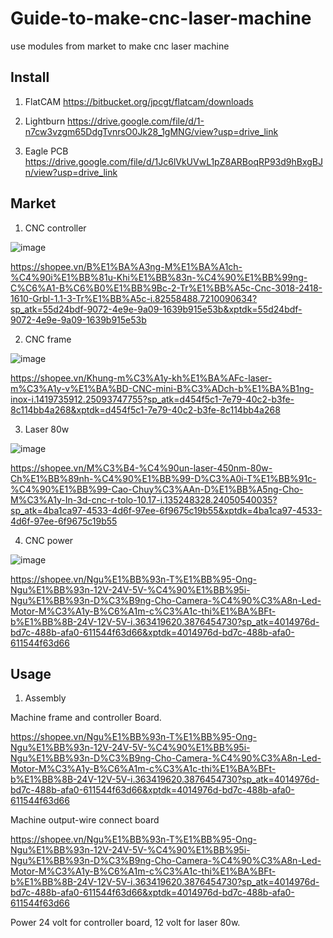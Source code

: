 # Guide-to-make-cnc-laser-machine
use modules from market to make cnc laser machine


## Install

1.  FlatCAM https://bitbucket.org/jpcgt/flatcam/downloads

2.  Lightburn https://drive.google.com/file/d/1-n7cw3vzgm65DdgTvnrsO0Jk28_1gMNG/view?usp=drive_link

3.  Eagle PCB https://drive.google.com/file/d/1Jc6lVkUVwL1pZ8ARBoqRP93d9hBxgBJn/view?usp=drive_link

##  Market

1.  CNC controller

  ![image](https://github.com/user-attachments/assets/fa8e6d39-247c-41bf-aab0-9ddd3fdf7d8e)

https://shopee.vn/B%E1%BA%A3ng-M%E1%BA%A1ch-%C4%90i%E1%BB%81u-Khi%E1%BB%83n-%C4%90%E1%BB%99ng-C%C6%A1-B%C6%B0%E1%BB%9Bc-2-Tr%E1%BB%A5c-Cnc-3018-2418-1610-Grbl-1.1-3-Tr%E1%BB%A5c-i.82558488.7210090634?sp_atk=55d24bdf-9072-4e9e-9a09-1639b915e53b&xptdk=55d24bdf-9072-4e9e-9a09-1639b915e53b

2.  CNC frame

   ![image](https://github.com/user-attachments/assets/06eef02f-ac08-4e48-90f9-b5e28f791a26)

https://shopee.vn/Khung-m%C3%A1y-kh%E1%BA%AFc-laser-m%C3%A1y-v%E1%BA%BD-CNC-mini-B%C3%ADch-b%E1%BA%B1ng-inox-i.1419735912.25093747755?sp_atk=d454f5c1-7e79-40c2-b3fe-8c114bb4a268&xptdk=d454f5c1-7e79-40c2-b3fe-8c114bb4a268

3. Laser 80w

  ![image](https://github.com/user-attachments/assets/0c8151c9-05fd-435d-9f27-34e5412def22)

  https://shopee.vn/M%C3%B4-%C4%90un-laser-450nm-80w-Ch%E1%BB%89nh-%C4%90%E1%BB%99-D%C3%A0i-T%E1%BB%91c-%C4%90%E1%BB%99-Cao-Chuy%C3%AAn-D%E1%BB%A5ng-Cho-M%C3%A1y-In-3d-cnc-r-tolo-10.17-i.135248328.24050540035?sp_atk=4ba1ca97-4533-4d6f-97ee-6f9675c19b55&xptdk=4ba1ca97-4533-4d6f-97ee-6f9675c19b55

4.  CNC power

   ![image](https://github.com/user-attachments/assets/29daa005-e6ea-40d3-b654-a99d6b59eb98)

   https://shopee.vn/Ngu%E1%BB%93n-T%E1%BB%95-Ong-Ngu%E1%BB%93n-12V-24V-5V-%C4%90%E1%BB%95i-Ngu%E1%BB%93n-D%C3%B9ng-Cho-Camera-%C4%90%C3%A8n-Led-Motor-M%C3%A1y-B%C6%A1m-c%C3%A1c-thi%E1%BA%BFt-b%E1%BB%8B-24V-12V-5V-i.363419620.3876454730?sp_atk=4014976d-bd7c-488b-afa0-611544f63d66&xptdk=4014976d-bd7c-488b-afa0-611544f63d66

## Usage

1. Assembly

  Machine frame and controller Board.
  
  https://shopee.vn/Ngu%E1%BB%93n-T%E1%BB%95-Ong-Ngu%E1%BB%93n-12V-24V-5V-%C4%90%E1%BB%95i-Ngu%E1%BB%93n-D%C3%B9ng-Cho-Camera-%C4%90%C3%A8n-Led-Motor-M%C3%A1y-B%C6%A1m-c%C3%A1c-thi%E1%BA%BFt-b%E1%BB%8B-24V-12V-5V-i.363419620.3876454730?sp_atk=4014976d-bd7c-488b-afa0-611544f63d66&xptdk=4014976d-bd7c-488b-afa0-611544f63d66

  Machine output-wire connect board

  https://shopee.vn/Ngu%E1%BB%93n-T%E1%BB%95-Ong-Ngu%E1%BB%93n-12V-24V-5V-%C4%90%E1%BB%95i-Ngu%E1%BB%93n-D%C3%B9ng-Cho-Camera-%C4%90%C3%A8n-Led-Motor-M%C3%A1y-B%C6%A1m-c%C3%A1c-thi%E1%BA%BFt-b%E1%BB%8B-24V-12V-5V-i.363419620.3876454730?sp_atk=4014976d-bd7c-488b-afa0-611544f63d66&xptdk=4014976d-bd7c-488b-afa0-611544f63d66

  Power 24 volt for controller board, 12 volt for laser 80w.
  
  
  



